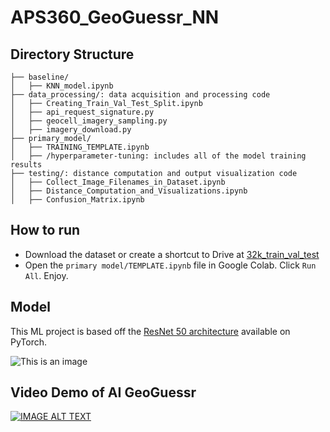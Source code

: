 # APS360_GeoGuessr_NN

## Directory Structure
```
├── baseline/
│   ├── KNN_model.ipynb
├── data_processing/: data acquisition and processing code
│   ├── Creating_Train_Val_Test_Split.ipynb
│   ├── api_request_signature.py
│   ├── geocell_imagery_sampling.py
│   ├── imagery_download.py
├── primary_model/
│   ├── TRAINING_TEMPLATE.ipynb
│   ├── /hyperparameter-tuning: includes all of the model training results
├── testing/: distance computation and output visualization code
│   ├── Collect_Image_Filenames_in_Dataset.ipynb
│   ├── Distance_Computation_and_Visualizations.ipynb
│   ├── Confusion_Matrix.ipynb
```

## How to run
- Download the dataset or create a shortcut to Drive at [32k_train_val_test](https://drive.google.com/drive/folders/102y3wVHae4freSFV7hmyzSAnypnjZGrD?usp=share_link) 
- Open the `primary model/TEMPLATE.ipynb` file in Google Colab. Click `Run All`. Enjoy.

## Model 
This ML project is based off the [ResNet 50 architecture](https://pytorch.org/vision/main/models/generated/torchvision.models.resnet50.html) available on PyTorch.

![This is an image](https://miro.medium.com/max/1400/0*9LqUp7XyEx1QNc6A.webp)

## Video Demo of AI GeoGuessr
[![IMAGE ALT TEXT](http://img.youtube.com/vi/watch?v=BbcyZr8XOnY&ab_channel=AdrienMery/0.jpg)](http://www.youtube.com/watch?v=BbcyZr8XOnY&ab_channel=AdrienMery "Video Title")

